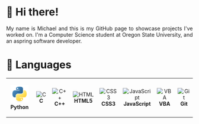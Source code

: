 # 👋 Hi there!

<div align="justify">
    My name is Michael and this is my GitHub page to showcase projects I've worked on.  I'm a Computer Science student at Oregon State University, and an aspring software developer.
</div>

# 🔧 Languages

<!--Got SVG icons from this website https://devicon.dev/  -->

<table>
  <tr>
  <td align="center" height="100" width="100">
    <img
      src="https://github.com/devicons/devicon/blob/v2.15.1/icons/python/python-original.svg"
      width="48"
      height="48"
      alt="Python"
    />
    <br /><strong>Python</strong>
  </td>
    <td align="center" height="100" width="100">
    <img
      src="https://cdn.jsdelivr.net/gh/devicons/devicon/icons/c/c-original.svg"
      width="48"
      height="48"
      alt="C"
    />
    <br /><strong>C</strong>
  </td>
   <td align="center" height="100" width="100">
      <img
        src="https://cdn.jsdelivr.net/gh/devicons/devicon/icons/cplusplus/cplusplus-original.svg"
        width="48"
        height="48"
        alt="C++"
      />
      <br /><strong>C++</strong>
    </td>
    <td align="center" height="100" width="100">
      <img
        src="https://cdn.jsdelivr.net/gh/devicons/devicon/icons/html5/html5-plain.svg"
        width="48"
        height="48"
        alt="HTML"
      />
      <br /><strong>HTML5</strong>
    </td>
    <td align="center" height="100" width="100">
      <img
        src="https://cdn.jsdelivr.net/gh/devicons/devicon/icons/css3/css3-plain.svg"
        width="48"
        height="48"
        alt="CSS3"
      />
      <br /><strong>CSS3</strong>
    </td>
    <td align="center" height="100" width="100">
      <img
        src="https://cdn.jsdelivr.net/gh/devicons/devicon/icons/javascript/javascript-plain.svg"
        width="48"
        height="48"
        alt="JavaScript"
      />
      <br /><strong>JavaScript</strong>
    </td>
        <td align="center" height="100" width="100">
      <img
        src="https://user-images.githubusercontent.com/91037796/155045916-bc5df1dc-383c-4bee-a273-a558007399c1.png"
        width="48"
        height="48"
        alt="VBA"
      />
      <br /><strong>VBA</strong>
    </td>
    </td>
    <td align="center" height="100" width="100">
      <img
        src="https://cdn.jsdelivr.net/gh/devicons/devicon/icons/git/git-original.svg"
        width="48"
        height="48"
        alt="Git"
      />
      <br /><strong>Git</strong>
    </td>


  </tr>
</table>
